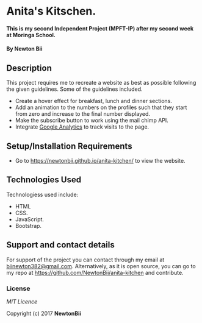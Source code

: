 # Anita's Kitschen.

#### This is my second Independent Project (MPFT-IP) after my second week at Moringa School.
#### By **Newton Bii**

## Description

This project requires me to recreate a website as best as possible following the given guidelines. Some of the guidelines included.
* Create a hover effect for breakfast, lunch and dinner sections.
* Add an animation to the numbers on the profiles such that they start from zero and increase to the final number displayed.
* Make the subscribe button to work using the mail chimp API.
* Integrate [Google Analytics](https://analytics.google.com "Google Analytics") to track visits to the page.


## Setup/Installation Requirements

* Go to https://newtonbii.github.io/anita-kitchen/ to view the website.


## Technologies Used

Technologiess used include:

* HTML
* CSS.
* JavaScript.
* Bootstrap.


## Support and contact details

For support of the project you can contact through my email at biinewton382@gmail.com. Alternatively, as it is open source, you can go to my repo at https://github.com/NewtonBii/anita-kitchen and contribute.

### License

*MIT Licence*

Copyright (c) 2017 **NewtonBii**
